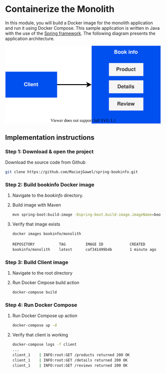 # Containerize the Monolith

In this module, you will build a Docker image for the monolith application and
run it using Docker Compose. This sample application is written in Java with the
use of the [Spring framework][1]. The following diagram presents the application
architecture.

<center><img src="images/architecture.svg" /></center>

## Implementation instructions

### Step 1: Download & open the project

Download the source code from Github

```sh
git clone https://github.com/MaciejGawel/spring-bookinfo.git
```

### Step 2: Build bookinfo Docker image

1. Navigate to the *bookinfo* directory.
1. Build image with Maven

   ```sh
   mvn spring-boot:build-image -Dspring-boot.build-image.imageName=bookinfo/monolith
   ```

1. Verify that image exists

   ```sh
   docker images bookinfo/monolith

   REPOSITORY           TAG         IMAGE ID            CREATED            SIZE
   bookinfo/monolith    latest      caf341499b4b        1 minute ago       252MB
   ```

### Step 3: Build Client image

1. Navigate to the root directory
1. Run Docker Cmpose build action

   ```sh
   docker-compose build
   ```

### Step 4: Run Docker Compose

1. Run Docker Compose up action

   ```sh
   docker-compose up -d
   ```

1. Verify that client is working

   ```sh
   docker-compose logs -f client
   ...
   client_1    | INFO:root:GET /products returned 200 OK
   client_1    | INFO:root:GET /details returned 200 OK
   client_1    | INFO:root:GET /reviews returned 200 OK
   ```

[1]: https://spring.io/

